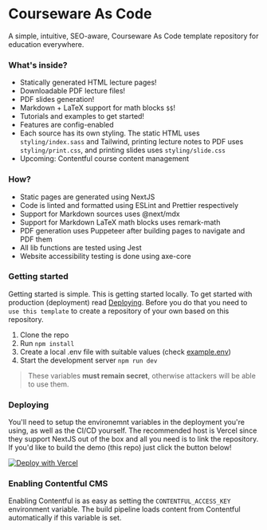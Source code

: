 # Courseware As Code

A simple, intuitive, SEO-aware, Courseware As Code template repository for
education everywhere.

### What's inside?

- Statically generated HTML lecture pages!
- Downloadable PDF lecture files!
- PDF slides generation!
- Markdown + LaTeX support for math blocks `$$`!
- Tutorials and examples to get started!
- Features are config-enabled
- Each source has its own styling. The static HTML uses `styling/index.sass` and
  Tailwind, printing lecture notes to PDF uses `styling/print.css`, and printing
  slides uses `styling/slide.css`
- Upcoming: Contentful course content management

### How?

- Static pages are generated using NextJS
- Code is linted and formatted using ESLint and Prettier respectively
- Support for Markdown sources uses @next/mdx
- Support for Markdown LaTeX math blocks uses remark-math
- PDF generation uses Puppeteer after building pages to navigate and PDF them
- All lib functions are tested using Jest
- Website accessibility testing is done using axe-core

### Getting started

Getting started is simple. This is getting started locally. To get started with production (deployment) read
[Deploying](#deploying). Before you do that you need to `use this template` to
create a repository of your own based on this repository.

1. Clone the repo
2. Run `npm install`
3. Create a local .env file with suitable values (check [example.env](./example.env))
4. Start the development server `npm run dev`

> These variables **must remain secret**, otherwise attackers will be able to
> use them.

### Deploying

You'll need to setup the environemnt variables in the deployment you're using,
as well as the CI/CD yourself. The recommended host is Vercel since they support
NextJS out of the box and all you need is to link the repository. If you'd like
to build the demo (this repo) just click the button below!

[![Deploy with Vercel](https://vercel.com/button)](https://vercel.com/new/git/external?repository-url=https%3A%2F%2Fgithub.com%2FKL13NT%2Fcourseware-as-code&project-name=courseware-as-code&repo-name=courseware-as-code)


### Enabling Contentful CMS

Enabling Contentful is as easy as setting the `CONTENTFUL_ACCESS_KEY`
environment variable. The build pipeline loads content from Contentful
automatically if this
variable is set.